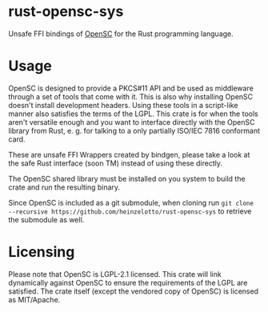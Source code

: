 # rust-opensc-sys
Unsafe FFI bindings of [OpenSC](https://github.com/OpenSC/OpenSC) for the Rust programming language.

# Usage

OpenSC is designed to provide a PKCS#11 API and be used as middleware through a set of tools that come with it. This is also why installing OpenSC doesn't install development headers. Using these tools in a script-like manner also satisfies the terms of the LGPL. This crate is for when the tools aren't versatile enough and you want to interface directly with the OpenSC library from Rust, e. g. for talking to a only partially ISO/IEC 7816 conformant card.

These are unsafe FFI Wrappers created by bindgen, please take a look at the safe Rust interface (soon TM) instead of using these directly.

The OpenSC shared library must be installed on you system to build the crate and run the resulting binary.

Since OpenSC is included as a git submodule, when cloning run `git clone --recursive https://github.com/heinzelotto/rust-opensc-sys` to retrieve the submodule as well.

# Licensing

Please note that OpenSC is LGPL-2.1 licensed. This crate will link dynamically against OpenSC to ensure the requirements of the LGPL are satisfied. The crate itself (except the vendored copy of OpenSC) is licensed as MIT/Apache.
